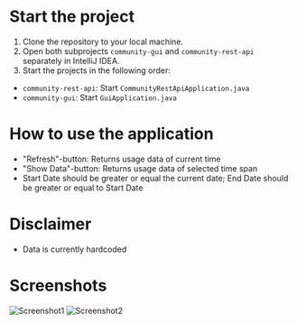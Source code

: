 # Start the project
1. Clone the repository to your local machine.
2. Open both subprojects ```community-gui``` and ```community-rest-api``` separately in IntelliJ IDEA.
3. Start the projects in the following order:
- ```community-rest-api```: Start ```CommunityRestApiApplication.java```
- ```community-gui```: Start ```GuiApplication.java```

# How to use the application
- "Refresh"-button: Returns usage data of current time
- "Show Data"-button: Returns usage data of selected time span
- Start Date should be greater or equal the current date; End Date should be greater or equal to Start Date

# Disclaimer
- Data is currently hardcoded

# Screenshots
![Screenshot1](https://github.com/user-attachments/assets/eb6d5963-e5e0-4ffb-99f9-e506ef198400)
![Screenshot2](https://github.com/user-attachments/assets/b33c942e-92ec-4989-965a-e4858884d212)
